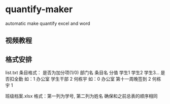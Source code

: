 # quantify-maker
automatic make quantify excel and word

## 视频教程



## 格式安排
list.txt
条目格式： 是否为加分项(1/0) 部门名 条目名 分值 学生1 学生2 学生3... 是否扣全勤
如：1 办公室 学生干部 2 何栋宇
如：0 办公室 第十一周晚签到 2 何栋宇 1

班级档案.xlsx
格式：第一列为学号, 第二列为姓名
确保和之前总表的顺序相同
